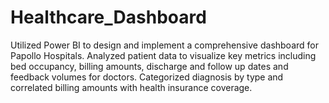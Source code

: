 # Healthcare_Dashboard
Utilized Power BI to design and implement a comprehensive dashboard for Papollo Hospitals. 
Analyzed patient data to visualize key metrics including bed occupancy, billing amounts, discharge and follow up dates and feedback volumes for doctors.
Categorized diagnosis by type and correlated billing amounts with health insurance coverage.
